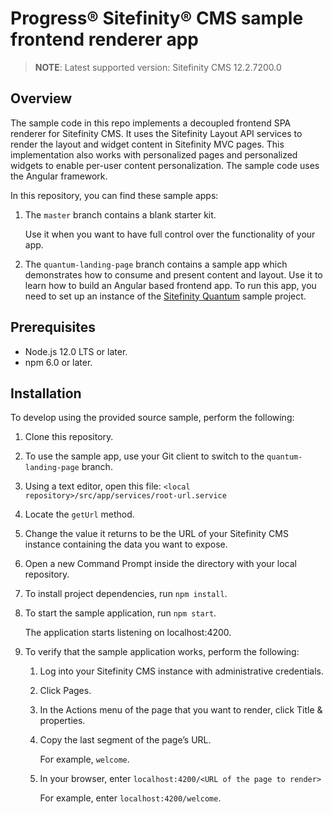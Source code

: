 Progress® Sitefinity® CMS sample frontend renderer app
======================================================

> **NOTE**: Latest supported version: Sitefinity CMS 12.2.7200.0

## Overview

The sample code in this repo implements a decoupled frontend SPA renderer for Sitefinity CMS. It uses the Sitefinity Layout API services to render the layout and widget content in Sitefinity MVC pages. This implementation also works with personalized pages and personalized widgets to enable per-user content personalization. The sample code uses the Angular framework.

In this repository, you can find these sample apps:

1. The `master` branch contains a blank starter kit. 

   Use it when you want to have full control over the functionality of your app.
2. The `quantum-landing-page` branch contains a sample app which demonstrates how to consume and present content and layout.
   Use it to learn how to build an Angular based frontend app. To run this app, you need to set up an instance of the [Sitefinity Quantum](https://github.com/Sitefinity/Telerik.Sitefinity.Samples.Quantum) sample project.

## Prerequisites
- Node.js 12.0 LTS or later.
- npm 6.0 or later.

## Installation

To develop using the provided source sample, perform the following:
1. Clone this repository.
2. To use the sample app, use your Git client to switch to the `quantum-landing-page` branch.
3. Using a text editor, open this file: `<local repository>/src/app/services/root-url.service`
4. Locate the `getUrl` method.
5. Change the value it returns to be the URL of your Sitefinity CMS instance containing the data you want to expose.
6. Open a new Command Prompt inside the directory with your local repository.
7. To install project dependencies, run `npm install`.
8. To start the sample application, run `npm start`.

    The application starts listening on localhost:4200.
9. To verify that the sample application works, perform the following:
    1. Log into your Sitefinity CMS instance with administrative credentials.
    2. Click Pages.
    3. In the Actions menu of the page that you want to render, click Title & properties.
    4. Copy the last segment of the page’s URL.
   
       For example, `welcome`.
    5. In your browser, enter `localhost:4200/<URL of the page to render>`

       For example, enter `localhost:4200/welcome`.
